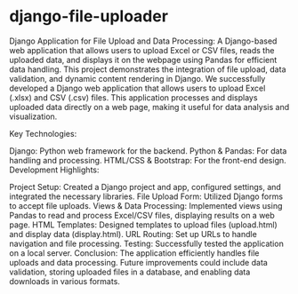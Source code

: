 # django-file-uploader
Django Application for File Upload and Data Processing: A Django-based web application that allows users to upload Excel or CSV files, reads the uploaded data, and displays it on the webpage using Pandas for efficient data handling. This project demonstrates the integration of file upload, data validation, and dynamic content rendering in Django.
We successfully developed a Django web application that allows users to upload Excel (.xlsx) and CSV (.csv) files. This application processes and displays uploaded data directly on a web page, making it useful for data analysis and visualization.

Key Technologies:

Django: Python web framework for the backend.
Python & Pandas: For data handling and processing.
HTML/CSS & Bootstrap: For the front-end design.
Development Highlights:

Project Setup: Created a Django project and app, configured settings, and integrated the necessary libraries.
File Upload Form: Utilized Django forms to accept file uploads.
Views & Data Processing: Implemented views using Pandas to read and process Excel/CSV files, displaying results on a web page.
HTML Templates: Designed templates to upload files (upload.html) and display data (display.html).
URL Routing: Set up URLs to handle navigation and file processing.
Testing: Successfully tested the application on a local server.
Conclusion: The application efficiently handles file uploads and data processing. Future improvements could include data validation, storing uploaded files in a database, and enabling data downloads in various formats.
